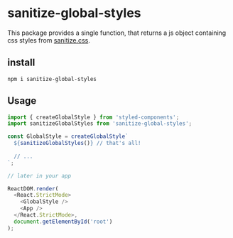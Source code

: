 # sanitize-global-styles

This package provides a single function, that
returns a js object containing css styles from
[sanitize.css](https://github.com/csstools/sanitize.css).

## install

```npm i sanitize-global-styles```

## Usage

```javascript
import { createGlobalStyle } from 'styled-components';
import sanitizeGlobalStyles from 'sanitize-global-styles';

const GlobalStyle = createGlobalStyle`
  ${sanitizeGlobalStyles()} // that's all!
  
  // ...
`;

// later in your app

ReactDOM.render(
  <React.StrictMode>
    <GlobalStyle />
    <App />
  </React.StrictMode>,
  document.getElementById('root')
);
```
